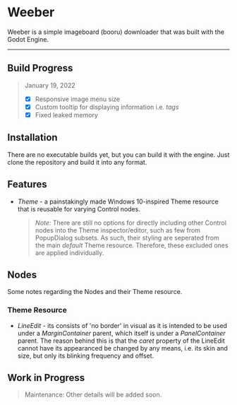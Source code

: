 # Weeber
Weeber is a simple imageboard (booru) downloader that was built with the Godot Engine.

---

## Build Progress
<blockquote>
January 19, 2022

- [x] Responsive image menu size
- [x] Custom tooltip for displaying information i.e. <em>tags</em>
- [x] Fixed leaked memory

</blockquote>

## Installation
There are no executable builds yet, but you can build it with the engine. Just clone the
repository and build it into any format.

## Features
 - <em>Theme</em> - a painstakingly made Windows 10-inspired Theme resource that is reusable for varying Control nodes. <blockquote><em>Note:</em> There are still no options for directly including other Control nodes into the Theme inspector/editor, such as few from PopupDialog subsets. As
such, their styling are seperated from the main <em>default</em> Theme resource. Therefore,
these excluded ones are applied individually.</blockquote>

## Nodes
Some notes regarding the Nodes and their Theme resource.

### Theme Resource
- <em>LineEdit</em> - its consists of 'no border' in visual as it is intended to be used under a <em>MarginContainer</em> parent, which itself is under a <em>PanelContainer</em> parent. The reason behind this is that the <em>caret</em> property of the LineEdit cannot have its appearanced be changed by any means, i.e. its skin and size, but only its blinking frequency and offset.


## Work in Progress
<blockquote>Maintenance: Other details will be added soon.</blockquote>